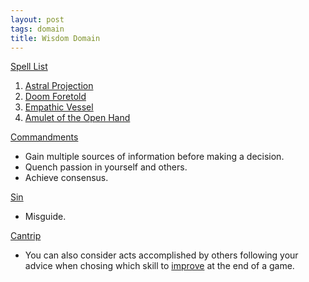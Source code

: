 ```yaml
---
layout: post
tags: domain
title: Wisdom Domain
---
```


<ins>Spell List</ins>
1. [Astral Projection](/2020/11/13/astral-projection/)
1. [Doom Foretold](/2020/11/13/doom-foretold/)
1. [Empathic Vessel](/2020/11/13/empathic-vessel/)
1. [Amulet of the Open Hand](/2020/11/13/amulet-of-the-open-hand/)

<ins>Commandments</ins>
- Gain multiple sources of information before making a decision.
- Quench passion in yourself and others.
- Achieve consensus.

<ins>Sin</ins>
- Misguide.

<ins>Cantrip</ins>
- You can also consider acts accomplished by others following your advice when chosing which skill to [improve](/2020/11/10/extra-rules#heroism--scars) at the end of a game.

